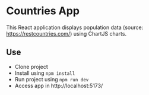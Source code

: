 # Countries App

This React application displays population data (source: https://restcountries.com/) 
using ChartJS charts.


## Use
- Clone project
- Install using `npm install`
- Run project using `npm run dev`
- Access app in http://localhost:5173/
